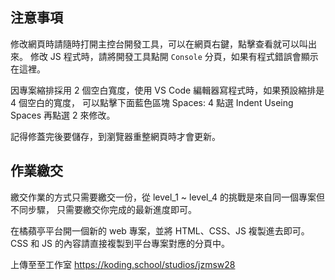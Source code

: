 ## 注意事項
修改網頁時請隨時打開主控台開發工具，可以在網頁右鍵，點擊查看就可以叫出來。
修改 JS 程式時，請將開發工具點開 `Console` 分頁，如果有程式錯誤會顯示在這裡。

因專案縮排採用 2 個空白寬度，使用 VS Code 編輯器寫程式時，如果預設縮排是 4 個空白的寬度，
可以點擊下面藍色區塊 Spaces: 4 點選 Indent Useing Spaces 再點選 2 來修改。

記得修蓋完後要儲存，到瀏覽器重整網頁時才會更新。


## 作業繳交
繳交作業的方式只需要繳交一份，從 level_1 ~ level_4 的挑戰是來自同一個專案但不同步驟，
只需要繳交你完成的最新進度即可。

在橘蘋亭平台開一個新的 web 專案，並將 HTML、CSS、JS 複製進去即可。
CSS 和 JS 的內容請直接複製到平台專案對應的分頁中。

上傳至至工作室
https://koding.school/studios/jzmsw28